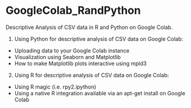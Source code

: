 # GoogleColab_RandPython
Descriptive Analysis of CSV data in R and Python on Google Colab.

1) Using Python for descriptive analysis of CSV data on Google Colab:
- Uploading data to your Google Colab instance
- Visualization using Seaborn and Matplotlib 
- How to make Matplotlib plots interactive using mpld3

2) Using R for descriptive analysis of CSV data on Google Colab:
- Using R magic (i.e. rpy2.ipython) 
- Using a native R integration available via an apt-get install on Google Colab
